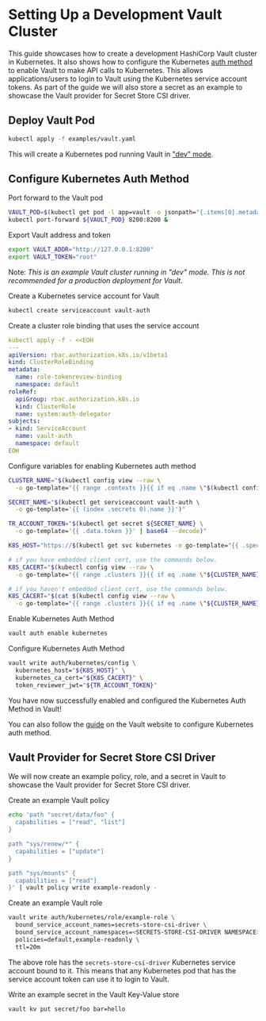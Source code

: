 # Setting Up a Development Vault Cluster

This guide showcases how to create a development HashiCorp Vault cluster in Kubernetes.
It also shows how to configure the Kubernetes [auth method](https://www.vaultproject.io/docs/auth/kubernetes.html) to enable Vault to make API calls to Kubernetes. This allows applications/users to login to Vault using the Kubernetes
service account tokens. As part of the guide we will also store a secret as an example to showcase the Vault provider for Secret Store CSI driver.

## Deploy Vault Pod

```bash
kubectl apply -f examples/vault.yaml
```

This will create a Kubernetes pod running Vault in ["dev" mode](https://www.vaultproject.io/docs/concepts/dev-server.html).

## Configure Kubernetes Auth Method

Port forward to the Vault pod

```bash
VAULT_POD=$(kubectl get pod -l app=vault -o jsonpath="{.items[0].metadata.name}")
kubectl port-forward ${VAULT_POD} 8200:8200 &
```

Export Vault address and token

```bash
export VAULT_ADDR="http://127.0.0.1:8200"
export VAULT_TOKEN="root"
```

Note: *This is an example Vault cluster running in "dev" mode. This is not recommended
for a production deployment for Vault.*

Create a Kubernetes service account for Vault

```bash
kubectl create serviceaccount vault-auth
```

Create a cluster role binding that uses the service account

```yaml
kubectl apply -f - <<EOH
---
apiVersion: rbac.authorization.k8s.io/v1beta1
kind: ClusterRoleBinding
metadata:
  name: role-tokenreview-binding
  namespace: default
roleRef:
  apiGroup: rbac.authorization.k8s.io
  kind: ClusterRole
  name: system:auth-delegator
subjects:
- kind: ServiceAccount
  name: vault-auth
  namespace: default
EOH
```

Configure variables for enabling Kubernetes auth method

```bash
CLUSTER_NAME="$(kubectl config view --raw \
  -o go-template="{{ range .contexts }}{{ if eq .name \"$(kubectl config current-context)\" }}{{ index .context \"cluster\" }}{{ end }}{{ end }}")"

SECRET_NAME="$(kubectl get serviceaccount vault-auth \
  -o go-template='{{ (index .secrets 0).name }}')"

TR_ACCOUNT_TOKEN="$(kubectl get secret ${SECRET_NAME} \
  -o go-template='{{ .data.token }}' | base64 --decode)"

K8S_HOST="https://$(kubectl get svc kubernetes -o go-template="{{ .spec.clusterIP }}")"

# if you have embedded client cert, use the commands below.
K8S_CACERT="$(kubectl config view --raw \
  -o go-template="{{ range .clusters }}{{ if eq .name \"${CLUSTER_NAME}\" }}{{ index .cluster \"certificate-authority-data\" }}{{ end }}{{ end }}" | base64 --decode)"

# if you haven't embedded client cert, use the commands below.
K8S_CACERT="$(cat $(kubectl config view --raw \
  -o go-template="{{ range .clusters }}{{ if eq .name \"${CLUSTER_NAME}\" }}{{ index .cluster \"certificate-authority\" }}{{ end }}{{ end }}"))"
```

Enable Kubernetes Auth Method

```bash
vault auth enable kubernetes
```

Configure Kubernetes Auth Method

```bash
vault write auth/kubernetes/config \
  kubernetes_host="${K8S_HOST}" \
  kubernetes_ca_cert="${K8S_CACERT}" \
  token_reviewer_jwt="${TR_ACCOUNT_TOKEN}"
```

You have now successfully enabled and configured the Kubernetes Auth Method in Vault!

You can also follow the [guide](https://www.vaultproject.io/docs/auth/kubernetes.html) on the Vault website to configure Kubernetes auth method.

## Vault Provider for Secret Store CSI Driver

We will now create an example policy, role, and a secret in Vault to showcase the Vault provider for
Secret Store CSI driver.

Create an example Vault policy

```bash
echo 'path "secret/data/foo" {
  capabilities = ["read", "list"]
}

path "sys/renew/*" {
  capabilities = ["update"]
}

path "sys/mounts" {
  capabilities = ["read"]
}' | vault policy write example-readonly -
```

Create an example Vault role

```bash
vault write auth/kubernetes/role/example-role \
  bound_service_account_names=secrets-store-csi-driver \
  bound_service_account_namespaces=<SECRETS-STORE-CSI-DRIVER NAMESPACE> \
  policies=default,example-readonly \
  ttl=20m
```

The above role has the `secrets-store-csi-driver` Kubernetes service account bound to it. This means
that any Kubernetes pod that has the service account token can use it to login to Vault.

Write an example secret in the Vault Key-Value store

```bash
vault kv put secret/foo bar=hello
```



